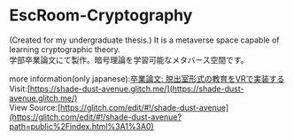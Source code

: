 # EscRoom-Cryptography
(Created for my undergraduate thesis.) It is a metaverse space capable of learning cryptographic theory.   
学部卒業論文にて製作。暗号理論を学習可能なメタバース空間です。  
  
more information(only japanese):[卒業論文: 脱出室形式の教育をVRで実装する](https://sites.google.com/view/sorak-sotsuron/%E3%83%9B%E3%83%BC%E3%83%A0)  
Visit:[https://shade-dust-avenue.glitch.me/](https://shade-dust-avenue.glitch.me/)  
View Source:[https://glitch.com/edit/#!/shade-dust-avenue](https://glitch.com/edit/#!/shade-dust-avenue?path=public%2Findex.html%3A1%3A0)  
